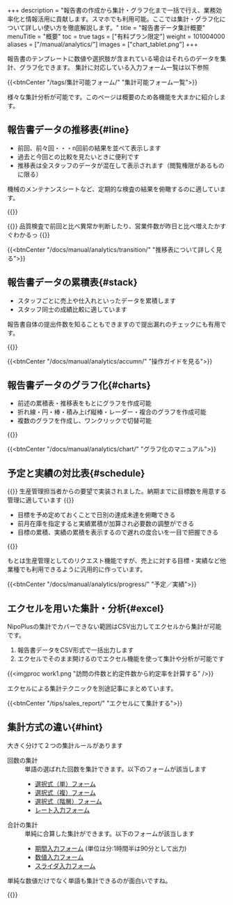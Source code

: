 +++
description = "報告書の作成から集計・グラフ化まで一括で行え、業務効率化と情報活用に貢献します。スマホでも利用可能。ここでは集計・グラフ化について詳しい使い方を徹底解説します。"
title = "報告書データ集計概要"
menuTitle = "概要"
toc = true
tags = ["有料プラン限定"]
weight = 101004000
aliases = ["/manual/analytics/"]
images = ["chart_tablet.png"]
+++

報告書のテンプレートに数値や選択肢が含まれている場合はそれらのデータを集計、グラフ化できます。
集計に対応している入力フォーム一覧は以下参照

{{<btnCenter "/tags/集計可能フォーム/" "集計可能フォーム一覧">}}


様々な集計分析が可能です。このページは概要のため各機能を大まかに紹介します。

## 報告書データの推移表{#line}

- 前回、前々回・・・n回前の結果を並べて表示します
- 過去と今回との比較を見たいときに便利です
- 推移表は全スタッフのデータが混在して表示されます（閲覧権限があるものに限る）

機械のメンテナンスシートなど、定期的な検査の結果を俯瞰するのに適しています。

{{<appscreen filename="history" title="集計機能:報告書内のデータを時系列に見ることが可能。前回、前々回との比較に便利">}}

{{<alice pos="right" icon="here">}}
品質検査で前回と比べ異常か判断したり、営業件数が昨日と比べ増えたかすぐわかるっ
{{</alice>}}

{{<btnCenter "/docs/manual/analytics/transition/" "推移表について詳しく見る">}}

## 報告書データの累積表{#stack}

- スタッフごとに売上や仕入れといったデータを累積します
- スタッフ同士の成績比較に適しています

報告書自体の提出件数を知ることもできますので提出漏れのチェックにも有用です。

{{<appscreen filename="acc-table" title="報告書のデータを集計してグラフ化する">}}

{{<btnCenter "/docs/manual/analytics/accumn/" "操作ガイドを見る">}}

## 報告書データのグラフ化{#charts}

- 前述の累積表・推移表をもとにグラフを作成可能
- 折れ線・円・棒・積み上げ縦棒・レーダー・複合のグラフを作成可能
- 複数のグラフを作成し、ワンクリックで切替可能

{{<icatch filename="chart" msg="グラフはワンクリック でいつでも切替可" title="報告書をグラフ化する" fontsize="30px" alice="guide">}}

{{<btnCenter "/docs/manual/analytics/chart/" "グラフ化のマニュアル">}}

## 予定と実績の対比表{#schedule}

{{<info>}}
生産管理担当者からの要望で実装されました。納期までに目標数を用意する管理に適しています
{{</info>}}

- 目標を予め定めておくことで日別の達成未達を俯瞰できる
- 前月在庫を指定すると実績累積が加算され必要数の調整ができる
- 目標の累積、実績の累積を表示するので遅れの度合いを一目で把握できる

{{<icatch filename="list" msg="予定と実績 進捗の管理" title="予定と実績の進捗表" fontsize="30px" alice="guide">}}

もとは生産管理としてのリクエスト機能ですが、売上に対する目標・実績など他業種でも利用できるように汎用的に作っています。

{{<btnCenter "/docs/manual/analytics/progress/" "予定／実績">}}

## エクセルを用いた集計・分析{#excel}

NipoPlusの集計でカバーできない範囲はCSV出力してエクセルから集計が可能です。

1. 報告書データをCSV形式で一括出力します
1. エクセルでそのまま開けるのでエクセル機能を使って集計や分析が可能です

{{<imgproc work1.png "訪問の件数と約定件数から約定率を計算する" />}}

エクセルによる集計テクニックを別途記事にまとめています。

{{<btnCenter "/tips/sales_report/" "エクセルにて集計する">}}

## 集計方式の違い{#hint}

大きく分けて２つの集計ルールがあります
<dl class="basic">
<dt>回数の集計</dt>
<dd>
単語の選ばれた回数を集計できます。以下のフォームが該当します
<ul>
<li><a href="/docs/manual/initial-setting/template/select/">選択式（単）フォーム</a></li>
<li><a href="/docs/manual/initial-setting/template/select2/">選択式（複）フォーム</a></li>
<li><a href="/docs/manual/initial-setting/template/selectcalc/">選択式（階層）フォーム</a></li>
<li><a href="/docs/manual/initial-setting/template/rate/">レート入力フォーム</a></li>
</ul>
</dd>
<dt>合計の集計</dt>
<dd>
単純に合算した集計ができます。以下のフォームが該当します
<ul>
<li><a href="/docs/manual/initial-setting/template/datetimes/">期間入力フォーム</a> (単位は分:1時間半は90分として出力)</li>
<li><a href="/docs/manual/initial-setting/template/math/">数値入力フォーム</a></li>
<li><a href="/docs/manual/initial-setting/template/step/">スライダ入力フォーム</a></li>
</ul>
</dl>

単純な数値だけでなく単語も集計できるのが面白いですね。

{{<appscreen filename="calc" title="集計が可能な入力フォームで構成された報告書">}}
